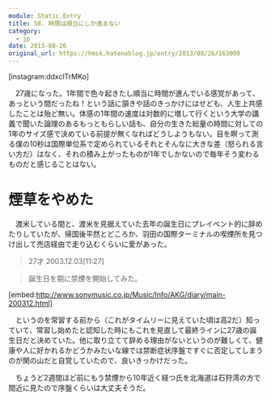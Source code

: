 ```yaml
---
module: Static.Entry
title: 58. 時間は順当にしか進まない
category:
  - jp
date: 2013-08-26
original_url: https://hmsk.hatenablog.jp/entry/2013/08/26/163000
---
```


[instagram:ddxclTrMKo]

　27歳になった。1年間で色々起きたし順当に時間が進んでいる感覚があって、あっという間だったね！という話に頷きや話のきっかけにはせども、人生上共感したことは殆ど無い。体感の1年間の速度は対数的に増して行くという大学の講義で聞いた論理のあるもっともらしい話も、自分の生きた総量の時間に対しての1年のサイズ感で決めている前提が無くなればどうしようもない。目を瞑って測る僕の10秒は国際単位系で定められているそれとそんなに大きな差（怒られる言い方だ）はなく、それの積み上がったものが1年でしかないので毎年そう変わるものだと感じることはない。

# 煙草をやめた

　渡米している間と、渡米を見据えていた去年の誕生日にプレイベント的に辞めたりしていたが、帰国後平然とどころか、羽田の国際ターミナルの喫煙所を見つけ出して売店経由で走り込むくらいに愛があった。

>  27才	 2003.12.03[11:27]

> 誕生日を期に禁煙を開始してみた。

[embed:http://www.sonymusic.co.jp/Music/Info/AKG/diary/main-200312.html]

　というのを常習する前から（これがタイムリーに見えていた頃は高2だ）知っていて、常習し始めたと認知した時にもこれを見直して最終ラインに27歳の誕生日だと決めていた。他に取り立てて辞める理由がないというのが難しくて、健康や人に好かれるかどうかみたいな線では禁断症状序盤ですぐに否定してしまうのが関の山だと自覚していたので、良いきっかけだった。

　ちょうど2週間ほど前にもう禁煙から10年近く経つ氏を北海道は石狩湾の方で間近に見たので序盤くらいは大丈夫そうだ。

